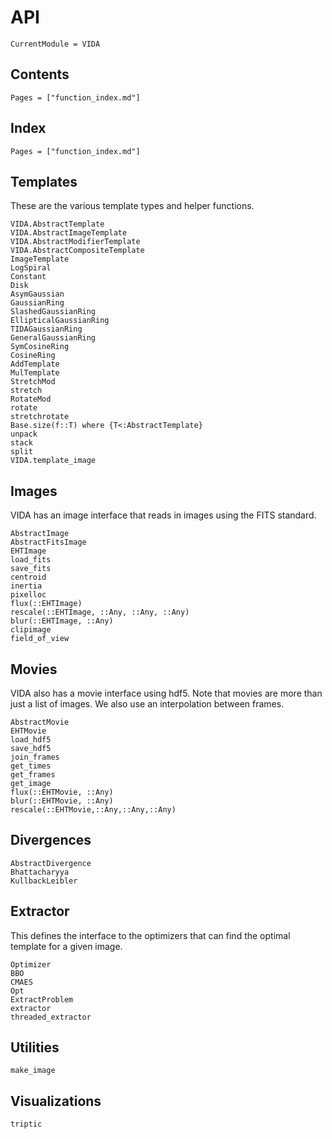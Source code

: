 # API

```@meta
CurrentModule = VIDA
```

## Contents

```@contents
Pages = ["function_index.md"]
```

## Index

```@index
Pages = ["function_index.md"]
```

## Templates

These are the various template types and helper functions.

```@docs
VIDA.AbstractTemplate
VIDA.AbstractImageTemplate
VIDA.AbstractModifierTemplate
VIDA.AbstractCompositeTemplate
ImageTemplate
LogSpiral
Constant
Disk
AsymGaussian
GaussianRing
SlashedGaussianRing
EllipticalGaussianRing
TIDAGaussianRing
GeneralGaussianRing
SymCosineRing
CosineRing
AddTemplate
MulTemplate
StretchMod
stretch
RotateMod
rotate
stretchrotate
Base.size(f::T) where {T<:AbstractTemplate}
unpack
stack
split
VIDA.template_image
```

## Images

VIDA has an image interface that reads in images using the FITS standard.

```@docs
AbstractImage
AbstractFitsImage
EHTImage
load_fits
save_fits
centroid
inertia
pixelloc
flux(::EHTImage)
rescale(::EHTImage, ::Any, ::Any, ::Any)
blur(::EHTImage, ::Any)
clipimage
field_of_view
```

## Movies

VIDA also has a movie interface using hdf5. Note that movies are
more than just a list of images. We also use an interpolation between frames.

```@docs
AbstractMovie
EHTMovie
load_hdf5
save_hdf5
join_frames
get_times
get_frames
get_image
flux(::EHTMovie, ::Any)
blur(::EHTMovie, ::Any)
rescale(::EHTMovie,::Any,::Any,::Any)
```

## Divergences

```@docs
AbstractDivergence
Bhattacharyya
KullbackLeibler
```

## Extractor

This defines the interface to the optimizers that can find
the optimal template for a given image.

```@docs
Optimizer
BBO
CMAES
Opt
ExtractProblem
extractor
threaded_extractor
```

## Utilities

```@docs
make_image
```

## Visualizations

```@docs
triptic
```
